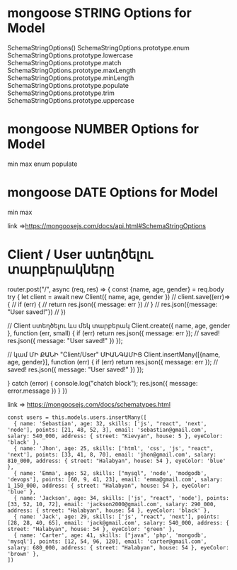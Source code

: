 # mongoose STRING Options for Model

SchemaStringOptions()
SchemaStringOptions.prototype.enum
SchemaStringOptions.prototype.lowercase
SchemaStringOptions.prototype.match
SchemaStringOptions.prototype.maxLength
SchemaStringOptions.prototype.minLength
SchemaStringOptions.prototype.populate
SchemaStringOptions.prototype.trim
SchemaStringOptions.prototype.uppercase

# mongoose NUMBER Options for Model

min
max
enum
populate

# mongoose DATE Options for Model

min
max

link =><https://mongoosejs.com/docs/api.html#SchemaStringOptions>

# Client / User ստեղծելու տարբերակները

 router.post("/", async (req, res) => {
  const {name, age, gender} = req.body
 try {
  let client = await new Client({
   name,
   age,
   gender
  })
  //  client.save((err)=>{
  //   if (err) {
  //    return res.json({ message: err })
  //   }
  //   res.json({message: "User saved!"})
  //  })

   // Client ստեղծելու ևս մեկ տարբերակ
  Client.create({ name, age, gender }, function (err, small) {
   if (err)  return res.json({ message: err });
   // saved!
   res.json({ message: "User saved!" })
  });

  // կամ ՄԻ ՔԱՆԻ "Client/User" ՄԻԱՆԳԱՄԻՑ
  Client.insertMany([{name, age, gender}], function (err) {
   if (err) return res.json({ message: err });
   // saved!
   res.json({ message: "User saved!" })
  });
  
 } catch (error) {
  console.log("chatch block");
  res.json({ message: error.message })
 }
})

link => <https://mongoosejs.com/docs/schematypes.html>

    const users = this.models.users.insertMany([
      { name: 'Sebastian', age: 32, skills: ['js', "react", 'next', 'node'], points: [21, 48, 52, 3], email: 'sebastian@gmail.com', salary: 540_000, address: { street: "Kievyan", house: 5 }, eyeColor: 'black' },
      { name: 'Jhon', age: 25, skills: ['html', 'css', 'js', "react", 'next'], points: [33, 41, 8, 70], email: 'jhon@gmail.com', salary: 810_000, address: { street: "Halabyan", house: 54 }, eyeColor: 'blue' },
      { name: 'Emma', age: 52, skills: ["mysql", 'node', 'modgodb', 'devops'], points: [60, 9, 41, 23], email: 'emma@gmail.com', salary: 1_150_000, address: { street: "Halabyan", house: 54 }, eyeColor: 'blue' },
      { name: 'Jackson', age: 34, skills: ['js', "react", 'node'], points: [33, 52, 10, 72], email: 'jackson2000@gmail.com', salary: 290_000, address: { street: "Halabyan", house: 54 }, eyeColor: 'black' },
      { name: 'Jack', age: 29, skills: ['js', "react", 'next'], points: [28, 28, 40, 65], email: 'jack@gmail.com', salary: 540_000, address: { street: "Halabyan", house: 54 }, eyeColor: 'green' },
      { name: 'Carter', age: 41, skills: ["java", 'php', 'mongodb', 'mysql'], points: [12, 54, 96, 120], email: 'carter@gmail.com', salary: 680_000, address: { street: "Halabyan", house: 54 }, eyeColor: 'brown' },
    ])
